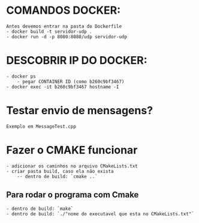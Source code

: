 # COMANDOS DOCKER:
    Antes devemos entrar na pasta do Dockerfile
    - docker build -t servidor-udp .
    - docker run -d -p 8080:8080/udp servidor-udp

# DESCOBRIR IP DO DOCKER:
    - docker ps
        - pegar CONTAINER ID (como b260c9bf3467)
    - docker exec -it b260c9bf3467 hostname -I

# Testar envio de mensagens?
    Exemplo em MessageTest.cpp

# Fazer o CMAKE funcionar
    - adicionar os caminhos no arquivo CMakeLists.txt
    - criar pasta build, caso ela não exista
        -- dentro de build: `cmake ..`

## Para rodar o programa com Cmake
    - dentro de build: `make`
    - dentro de build: `./"nome do executavel que esta no CMakeLists.txt"`

    